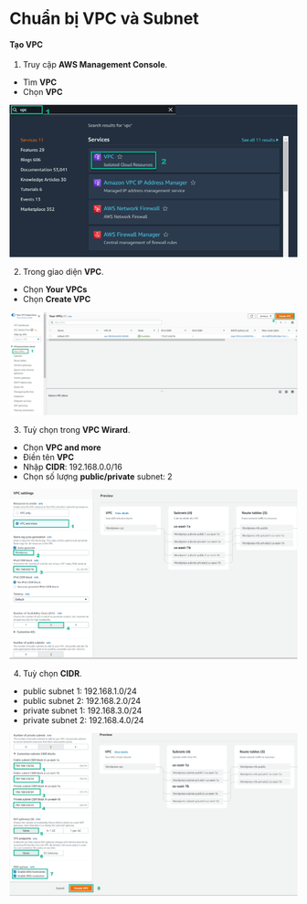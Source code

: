 # Chuẩn bị VPC và Subnet

#### Tạo VPC

1.	Truy cập **AWS Management Console**.
  +	Tìm **VPC**
  +	Chọn **VPC**

![VPC ](/images/prerequiste/vpc/VPC-setup-0.png?featherlight=false&width=90pc)

2.	Trong giao diện **VPC**.
  + Chọn **Your VPCs**
  + Chọn **Create VPC**

![VPC](/images/prerequiste/vpc/VPC-setup-1.png?featherlight=false&width=90pc)


3. Tuỳ chọn trong **VPC Wirard**.
  + Chọn **VPC and more**
  + Điền tên **VPC**
  + Nhập **CIDR**: 192.168.0.0/16
  + Chọn số lượng **public/private** subnet: 2

![VPC](/images/prerequiste/vpc/VPC-setup-2.png?featherlight=false&width=90pc)

4.	Tuỳ chọn **CIDR**.
  + public subnet 1: 192.168.1.0/24
  + public subnet 2: 192.168.2.0/24
  + private subnet 1: 192.168.3.0/24
  + private subnet 2: 192.168.4.0/24

![VPC](/images/prerequiste/vpc/VPC-setup-3.png?featherlight=false&width=90pc)
